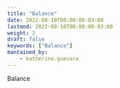 ```yaml
---
title: "Balance"
date: 2022-08-10T00:00:00-03:00
lastmod: 2022-08-10T00:00:00-03:00
weight: 2
draft: false
keywords: ["Balance"]
mantained_by:
    - katherine.guevara
---
```


Balance

